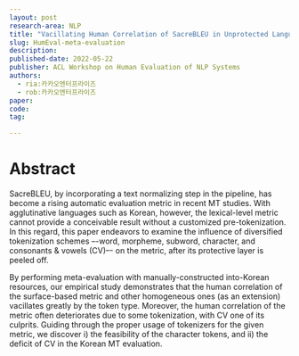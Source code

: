 ```yaml
---
layout: post
research-area: NLP
title: "Vacillating Human Correlation of SacreBLEU in Unprotected Languages"
slug: HumEval-meta-evaluation
description:
published-date: 2022-05-22
publisher: ACL Workshop on Human Evaluation of NLP Systems
authors:
  - ria:카카오엔터프라이즈
  - rob:카카오엔터프라이즈
paper: 
code: 
tag:

---
```


# Abstract

SacreBLEU, by incorporating a text normalizing step in the pipeline, has become a rising automatic evaluation metric in recent MT studies. With agglutinative languages such as Korean, however, the lexical-level metric cannot provide a conceivable result without a customized pre-tokenization. In this regard, this paper endeavors to examine the influence of diversified tokenization schemes –-word, morpheme, subword, character, and consonants & vowels (CV)–- on the metric, after its protective layer is peeled off.

By performing meta-evaluation with manually-constructed into-Korean resources, our empirical study demonstrates that the human correlation of the surface-based metric and other homogeneous ones (as an extension) vacillates greatly by the token type. Moreover, the human correlation of the metric often deteriorates due to some tokenization, with CV one of its culprits. Guiding through the proper usage of tokenizers for the given metric, we discover i) the feasibility of the character tokens, and ii) the deficit of CV in the Korean MT evaluation.
